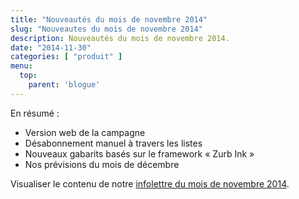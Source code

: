 ```yaml
---
title: "Nouveautés du mois de novembre 2014"
slug: "Nouveautes du mois de novembre 2014"
description: Nouveautés du mois de novembre 2014.
date: "2014-11-30"
categories: [ "produit" ]
menu:
  top:
    parent: 'blogue'
---
```


En résumé :

- Version web de la campagne
- Désabonnement manuel à travers les listes
- Nouveaux gabarits basés sur le framework « Zurb Ink »
- Nos prévisions du mois de décembre

<!--more-->

Visualiser le contenu de notre [infolettre du mois de novembre 2014](http://app.mailsquad.com/web/campaigns/547f855c6430ab0002000004).